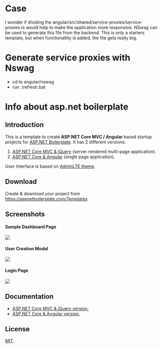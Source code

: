 # Case
I wonder if dividing the angular/src/shared/service-proxies/service-proxies.ts would help to make the application more responsive. NSwag can be used to generate this file from the backend. This is only a starters template, but when functionallity is added, the file gets really big.

# Generate service proxies with Nswag
 * cd to angular/nswag
 * run .\refresh.bat

# Info about asp.net boilerplate
## Introduction

This is a template to create **ASP.NET Core MVC / Angular** based startup projects for [ASP.NET Boilerplate](https://aspnetboilerplate.com/Pages/Documents). It has 2 different versions:

1. [ASP.NET Core MVC & jQuery](https://aspnetboilerplate.com/Pages/Documents/Zero/Startup-Template-Core) (server rendered multi-page application).
2. [ASP.NET Core & Angular](https://aspnetboilerplate.com/Pages/Documents/Zero/Startup-Template-Angular) (single page application).
 
User Interface is based on [AdminLTE theme](https://github.com/ColorlibHQ/AdminLTE).
 
## Download

Create & download your project from https://aspnetboilerplate.com/Templates

## Screenshots

#### Sample Dashboard Page
![](_screenshots/module-zero-core-template-ui-home.png)

#### User Creation Modal
![](_screenshots/module-zero-core-template-ui-user-create-modal.png)

#### Login Page

![](_screenshots/module-zero-core-template-ui-login.png)

## Documentation

* [ASP.NET Core MVC & jQuery version.](https://aspnetboilerplate.com/Pages/Documents/Zero/Startup-Template-Core)
* [ASP.NET Core & Angular  version.](https://aspnetboilerplate.com/Pages/Documents/Zero/Startup-Template-Angular)

## License

[MIT](LICENSE).
